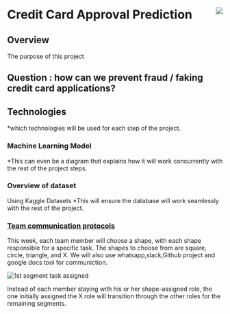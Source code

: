 # Credit Card Approval Prediction <img align="right" src="https://user-images.githubusercontent.com/82733723/131945205-72772eea-1781-4977-ac31-f0f8327ed418.png">

## Overview
The purpose of this project 
## Question : how can we prevent fraud / faking credit card applications?
## Technologies
*which technologies will be used for each step of the project.
### Machine Learning Model 
*This can even be a diagram that explains how it will work concurrently with the rest of the project steps.
### Overview of dataset
Using Kaggle Datasets
*This will ensure the database will work seamlessly with the rest of the project.
### [Team communication protocols](https://docs.google.com/document/d/1NugbKt5vuU91jPWE3nzVjTbBYoNdhf9_9ET2l-FNRmI/edit?usp=sharing)

This week, each team member will choose a shape, with each shape responsible for a specific task. The shapes to choose from are square, circle, triangle, and X. We will also use whatsapp,slack,Github project and google docs tool for communiction.

![1st segment task assigned](https://user-images.githubusercontent.com/82733723/131895610-d1dd9b98-d97b-4531-8029-8e3862d66451.png) 
 
Instead of each member staying with his or her shape-assigned role, the one initially assigned the X role will transition through the other roles for the remaining segments.




